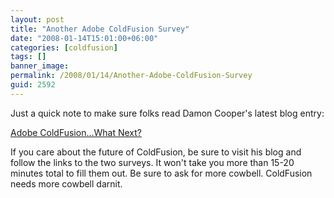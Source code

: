 ```yaml
---
layout: post
title: "Another Adobe ColdFusion Survey"
date: "2008-01-14T15:01:00+06:00"
categories: [coldfusion]
tags: []
banner_image: 
permalink: /2008/01/14/Another-Adobe-ColdFusion-Survey
guid: 2592
---
```


Just a quick note to make sure folks read Damon Cooper's latest blog entry:

<a href="http://www.dcooper.org/blog/client/index.cfm?mode=entry&entry=79B3DF0C-4E22-1671-59F78A8081FA7A91">Adobe ColdFusion...What Next?</a>

If you care about the future of ColdFusion, be sure to visit his blog and follow the links to the two surveys. It won't take you more than 15-20 minutes total to fill them out. Be sure to ask for more cowbell. ColdFusion needs more cowbell darnit.